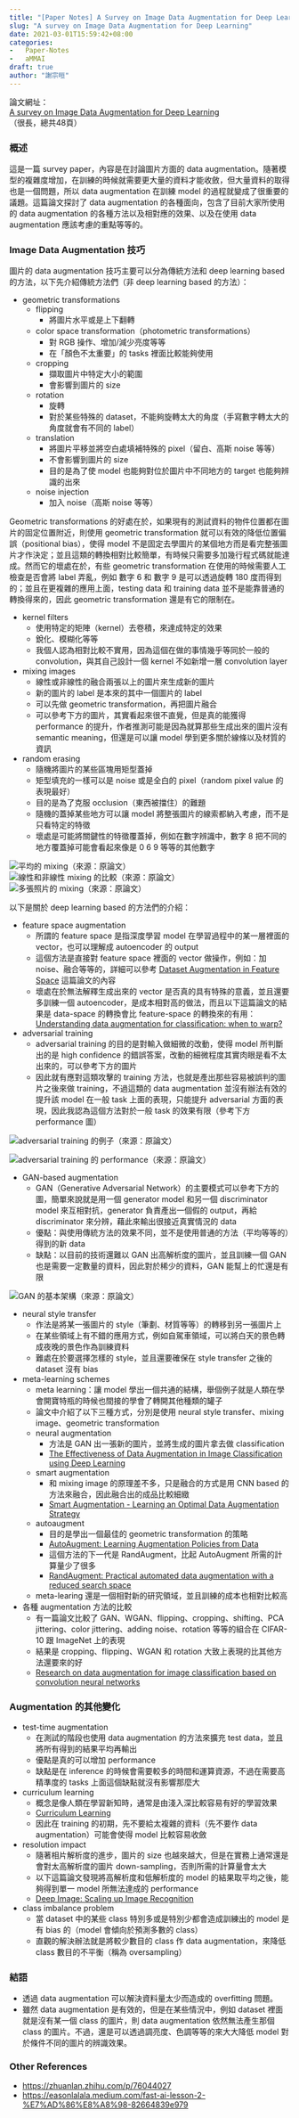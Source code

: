 ```yaml
---
title: "[Paper Notes] A Survey on Image Data Augmentation for Deep Learning"
slug: "A survey on Image Data Augmentation for Deep Learning"
date: 2021-03-01T15:59:42+08:00
categories:
-   Paper-Notes
-   aMMAI
draft: true
author: "謝宗晅"
---
```


論文網址：\
[A survey on Image Data Augmentation for Deep Learning](https://journalofbigdata.springeropen.com/articles/10.1186/s40537-019-0197-0)\
（很長，總共48頁）

### 概述

這是一篇 survey paper，內容是在討論圖片方面的 data augmentation。隨著模型的複雜度增加，在訓練的時候就需要更大量的資料才能收斂，但大量資料的取得也是一個問題，所以 data augmentation 在訓練 model 的過程就變成了很重要的議題。這篇論文探討了 data augmentation 的各種面向，包含了目前大家所使用的 data augmentation 的各種方法以及相對應的效果、以及在使用 data augmentation 應該考慮的重點等等的。

### Image Data Augmentation 技巧

圖片的 data augmentation 技巧主要可以分為傳統方法和 deep learning based 的方法，以下先介紹傳統方法們（非 deep learning based 的方法）：

* geometric transformations
    * flipping
        * 將圖片水平或是上下翻轉
    * color space transformation（photometric transformations）
        * 對 RGB 操作、增加/減少亮度等等
        * 在「顏色不太重要」的 tasks 裡面比較能夠使用
    * cropping
        * 擷取圖片中特定大小的範圍
        * 會影響到圖片的 size
    * rotation
        * 旋轉
        * 對於某些特殊的 dataset，不能夠旋轉太大的角度（手寫數字轉太大的角度就會有不同的 label）
    * translation
        * 將圖片平移並將空白處填補特殊的 pixel（留白、高斯 noise 等等）
        * 不會影響到圖片的 size
        * 目的是為了使 model 也能夠對位於圖片中不同地方的 target 也能夠辨識的出來
    * noise injection
        * 加入 noise（高斯 noise 等等）

Geometric transformations 的好處在於，如果現有的測試資料的物件位置都在圖片的固定位置附近，則使用 geometric transformation 就可以有效的降低位置偏誤（positional bias），使得 model 不是固定去學圖片的某個地方而是看完整張圖片才作決定；並且這類的轉換相對比較簡單，有時候只需要多加幾行程式碼就能達成。然而它的壞處在於，有些 geometric transformation 在使用的時候需要人工檢查是否會將 label 弄亂，例如 數字 6 和 數字 9 是可以透過旋轉 180 度而得到的；並且在更複雜的應用上面，testing data 和 training data 並不是能靠普通的轉換得來的，因此 geometric transformation 還是有它的限制在。

* kernel filters
    * 使用特定的矩陣（kernel）去卷積，來達成特定的效果
    * 銳化、模糊化等等
    * 我個人認為相對比較不實用，因為這個在做的事情幾乎等同於一般的 convolution，與其自己設計一個 kernel 不如新增一層 convolution layer
* mixing images
    * 線性或非線性的融合兩張以上的圖片來生成新的圖片
    * 新的圖片的 label 是本來的其中一個圖片的 label
    * 可以先做 geometric transformation，再把圖片融合
    * 可以參考下方的圖片，其實看起來很不直覺，但是真的能獲得 performance 的提升，作者推測可能是因為就算那些生成出來的圖片沒有 semantic meaning，但還是可以讓 model 學到更多關於線條以及材質的資訊
* random erasing
    * 隨機將圖片的某些區塊用矩型蓋掉
    * 矩型填充的一樣可以是 noise 或是全白的 pixel（random pixel value 的表現最好）
    * 目的是為了克服 occlusion（東西被擋住）的難題
    * 隨機的蓋掉某些地方可以讓 model 將整張圖片的線索都納入考慮，而不是只看特定的特徵
    * 壞處是可能將關鍵性的特徵覆蓋掉，例如在數字辨識中，數字 8 把不同的地方覆蓋掉可能會看起來像是 0 6 9 等等的其他數字

![平均的 mixing（來源：原論文）](fig2.png) ![線性和非線性 mixing 的比較（來源：原論文）](fig3.png) ![多張照片的 mixing（來源：原論文）](fig4.png)

以下是關於 deep learning based 的方法們的介紹：

* feature space augmentation
    * 所謂的 feature space 是指深度學習 model 在學習過程中的某一層裡面的 vector，也可以理解成 autoencoder 的 output
    * 這個方法是直接對 feature space 裡面的 vector 做操作，例如：加 noise、融合等等的，詳細可以參考 [Dataset Augmentation in Feature Space](https://arxiv.org/abs/1702.05538) 這篇論文的內容
    * 壞處在於無法解釋生成出來的 vector 是否真的具有特殊的意義，並且還要多訓練一個 autoencoder，是成本相對高的做法，而且以下這篇論文的結果是 data-space 的轉換會比 feature-space 的轉換來的有用：[Understanding data augmentation for classification: when to warp?](https://arxiv.org/abs/1609.08764)
* adversarial training
    * adversarial training 的目的是對輸入做細微的改動，使得 model 所判斷出的是 high confidence 的錯誤答案，改動的細微程度其實肉眼是看不太出來的，可以參考下方的圖片
    * 因此就有應對這類攻擊的 training 方法，也就是產出那些容易被誤判的圖片之後來做 training，不過這類的 data augmentation 並沒有辦法有效的提升該 model 在一般 task 上面的表現，只能提升 adversarial 方面的表現，因此我認為這個方法對於一般 task 的效果有限（參考下方 performance 圖）

![adversarial training 的例子（來源：原論文）](fig5.png)

![adversarial training 的 performance（來源：原論文）](fig7.png)

* GAN-based augmentation
    * GAN（Generative Adversarial Network）的主要模式可以參考下方的圖，簡單來說就是用一個 generator model 和另一個 discriminator model 來互相對抗，generator 負責產出一個假的 output，再給 discriminator 來分辨，藉此來輸出很接近真實情況的 data
    * 優點：與使用傳統方法的效果不同，並不是使用普通的方法（平均等等的）得到的新 data
    * 缺點：以目前的技術還難以 GAN 出高解析度的圖片，並且訓練一個 GAN 也是需要一定數量的資料，因此對於稀少的資料，GAN 能幫上的忙還是有限

![GAN 的基本架構（來源：原論文）](fig6.png)

* neural style transfer
    * 作法是將某一張圖片的 style（筆劃、材質等等）的轉移到另一張圖片上
    * 在某些領域上有不錯的應用方式，例如自駕車領域，可以將白天的景色轉成夜晚的景色作為訓練資料
    * 難處在於要選擇怎樣的 style，並且還要確保在 style transfer 之後的 dataset 沒有 bias
* meta-learning schemes
    * meta learning：讓 model 學出一個共通的結構，舉個例子就是人類在學會開寶特瓶的時候也間接的學會了轉開其他種類的罐子
    * 論文中介紹了以下三種方式，分別是使用 neural style transfer、mixing image、geometric transformation
    * neural augmentation
        * 方法是 GAN 出一張新的圖片，並將生成的圖片拿去做 classification
        * [The Effectiveness of Data Augmentation in Image Classification using Deep Learning](https://arxiv.org/abs/1712.04621)
    * smart augmentation
        * 和 mixing image 的原理差不多，只是融合的方式是用 CNN based 的方法來融合，因此融合出的成品比較細緻
        * [Smart Augmentation - Learning an Optimal Data Augmentation Strategy](https://arxiv.org/abs/1703.08383)
    * autoaugment
        * 目的是學出一個最佳的 geometric transformation 的策略
        * [AutoAugment: Learning Augmentation Policies from Data](https://arxiv.org/abs/1805.09501)
        * 這個方法的下一代是 RandAugment，比起 AutoAugment 所需的計算量少了很多
        * [RandAugment: Practical automated data augmentation with a reduced search space](https://arxiv.org/abs/1909.13719)
    * meta-learing 還是一個相對新的研究領域，並且訓練的成本也相對比較高
* 各種 augmentation 方法的比較
    * 有一篇論文比較了 GAN、WGAN、flipping、cropping、shifting、PCA jittering、color jittering、adding noise、rotation 等等的組合在 CIFAR-10 跟 ImageNet 上的表現
    * 結果是 cropping、flipping、WGAN 和 rotation 大致上表現的比其他方法還要來的好
    * [Research on data augmentation for image classification based on convolution neural networks](https://ieeexplore.ieee.org/document/8243510)

### Augmentation 的其他變化

* test-time augmentation
    * 在測試的階段也使用 data augmentation 的方法來擴充 test data，並且將所有得到的結果平均再輸出
    * 優點是真的可以增加 performance
    * 缺點是在 inference 的時候會需要較多的時間和運算資源，不過在需要高精準度的 tasks 上面這個缺點就沒有影響那麼大
* curriculum learning
    * 概念是像人類在學習新知時，通常是由淺入深比較容易有好的學習效果
    * [Curriculum Learning](https://mila.quebec/wp-content/uploads/2019/08/2009_curriculum_icml.pdf)
    * 因此在 training 的初期，先不要給太複雜的資料（先不要作 data augmentation）可能會使得 model 比較容易收斂
* resolution impact
    * 隨著相片解析度的進步，圖片的 size 也越來越大，但是在實務上通常還是會對太高解析度的圖片 down-sampling，否則所需的計算量會太大
    * 以下這篇論文發現將高解析度和低解析度的 model 的結果取平均之後，能夠得到單一 model 所無法達成的 performance
    * [Deep Image: Scaling up Image Recognition](https://arxiv.org/abs/1501.02876)
* class imbalance problem
    * 當 dataset 中的某些 class 特別多或是特別少都會造成訓練出的 model 是有 bias 的（model 會傾向於預測多數的 class）
    * 直觀的解決辦法就是將較少數目的 class 作 data augmentation，來降低 class 數目的不平衡（稱為 oversampling）

### 結語

* 透過 data augmentation 可以解決資料量太少而造成的 overfitting 問題。
* 雖然 data augmentation 是有效的，但是在某些情況中，例如 dataset 裡面就是沒有某一個 class 的圖片，則 data augmentation 依然無法產生那個 class 的圖片。不過，還是可以透過調亮度、色調等等的來大大降低 model 對於條件不同的圖片的辨識效果。

### Other References

* https://zhuanlan.zhihu.com/p/76044027
* https://easonlalala.medium.com/fast-ai-lesson-2-%E7%AD%86%E8%A8%98-82664839e979
